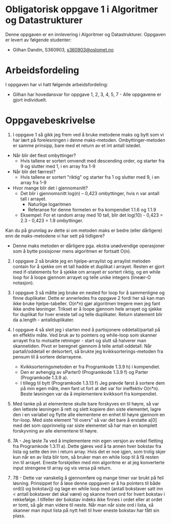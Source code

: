 # Obligatorisk oppgave 1 i Algoritmer og Datastrukturer

Denne oppgaven er en innlevering i Algoritmer og Datastrukturer. 
Oppgaven er levert av følgende studenter:
* Gilhan Dandin, S360903, s360903@oslomet.no


# Arbeidsfordeling

I oppgaven har vi hatt følgende arbeidsfordeling:
* Gilhan har hovedansvar for oppgave 1, 2, 3, 4, 5, 7 - Alle oppgavene er gjort individuelt.

# Oppgavebeskrivelse

1. I oppgave 1 så gikk jeg frem ved å bruke metodene maks og bytt som vi har lært
på forelesningen i denne maks-metoden. Ombyttinger-metoden er samme prinsipp,
bare med et return av et int antall istedet.

* Når blir det flest ombyttinger? 
  * Hvis tallene er sortert omvendt med descending order, og starter fra 9 og slutter med 1, i en array fra 1-9
* Når blir det færrest?
  * Hvis tallene er sortert "riktig" og starter fra 1 og slutter med 9, i en array fra 1-9
* Hvor mange blir det i gjennomsnitt?
  * Det blir i gjennomsnitt log(n) – 0,423 ombyttinger, hvis n var antall tall i arrayet.
    * Naturlige logaritmen
    * Referanse for denne formelen er fra kompendiet 1.1.6 og 1.1.9
  * Eksempel: For et random array med 10 tall, blir det log(10) - 0,423 = 2.3 - 0,423 = 1.9 ombyttinger.

Kan du på grunnlag av dette si om metoden maks er bedre (eller dårligere)
enn de maks-metodene vi har sett på tidligere?
* Denne maks metoden er dårligere pga. ekstra unødvendige operasjoner som å bytte posisjoner mens algoritmen
  er fortsatt O(n).


2. I oppgave 2 så brukte jeg en hjelpe-arraylist og arraylist metoden contain for å sjekke om et tall
hadde et duplikat i arrayet. Resten er gjort med if-statements for å sjekke om arrayet er sortert riktig, og en while
loop for å loope gjennom arrayet og telle unike integers (lineær-O notasjon). 

3. I oppgave 3 så måtte jeg bruke en nested for loop for å sammenligne og finne duplikater. Dette er annerledes
  fra oppgave 2 fordi her så kan man ikke bruke hjelpe-tabeller. O(n*n) gjør algoritmen tregere men jeg fant ikke andre løsninger.
  Trikset er å loope gjennom hele arrayet og sjekke for duplikat for hver eneste tall og telle duplikater. 
  Return statement blir da a.length - antallduplikater.

4. I oppgave 4 så sleit jeg i starten med å partisjonere oddetall/partall på en effektiv måte. Ved bruk av to pointers og while-loop
som skanner arrayet fra to motsatte retninger - start og slutt så halverer man skannetiden. 
Pivot er beregnet gjennom å telle antall oddetall.
Når partall/oddetall er delsortert, så brukte jeg kvikksorterings-metoden fra pensum til å sortere delarrayene. 
   * Kvikksorteringsmetoden er fra Programkode 1.3.9 h) i kompendiet. 
   * Den er avhengig av sParter0 (Programkode 1.3.9 f) og Parter (Programkode 1.3.9 a).
   * I tillegg til bytt (Programkode 1.3.13 f)
Jeg prøvde først å sortere dem på min egen måte, men fant ut fort at det var for ineffektiv O(n*n). 
Beste løsningen var da å implementere kvikksort fra kompendiet.

5. Med tanke på at elementene skulle bare forskyves en til høyre, så var den letteste løsningen å rett og slett
kopiere den siste elementet, lagre den i en variabel og flytte alle elementene en enhet til høyre gjennom en for-loop.
Med siste element "til overs" så var det bare å erstatte a[0] med det som opprinnelig var siste elementet så har man
en komplett forskyvning av alle elementene til høyre.

6. 7A - Jeg løste 7a ved å implementere min egen versjon av enkel fletting fra Programkode 1.3.11 a). Dette gjøres
ved å ta annen hver bokstav fra lista og sette den inn i return array. Hvis det er noe igjen, som trolig skjer
kun når en av lista blir tom, så bruker man en while loop til å få resten inn til arrayet. 
Eneste forskjellen med min algoritme er at jeg konverterte input strengene til array og vis versa på return.

7. 7B - Dette var vanskelig å gjennomføre og mange timer var brukt på feil løsning. 
Prinsippet for å løse denne oppgaven er å ha pointers til både ord(i) og bokstav(j) og lage en while loop
med (antall bokstaver satt inn < antall bokstaver det skal være) og skanne hvert ord for hvert bokstav i rekkefølge.
I tilfeller der bokstav indeks ikke finnes i ordet eller at ordet er tomt, så går man videre til neste.
Når man når siste ord i lista, så skanner man input lista på nytt helt til hver eneste bokstav har fått sin plass.